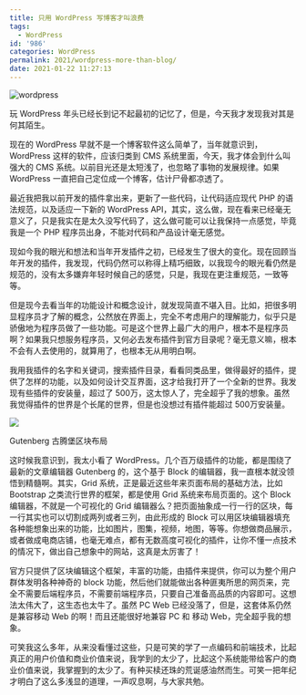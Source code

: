 ```yaml
---
title: 只用 WordPress 写博客才叫浪费
tags:
  - WordPress
id: '986'
categories: WordPress
permalink: 2021/wordpress-more-than-blog/
date: 2021-01-22 11:27:13
---
```


![wordpress](../images/2021/01/how-to-get-started-with-wordpress.jpg)

玩 WordPress 年头已经长到记不起最初的记忆了，但是，今天我才发现我对其是何其陌生。

现在的 WordPress 早就不是一个博客软件这么简单了，当年就意识到，WordPress 这样的软件，应该归类到 CMS 系统里面，今天，我才体会到什么叫强大的 CMS 系统。以前目光还是太短浅了，也忽略了事物的发展规律。如果 WordPress 一直把自己定位成一个博客，估计尸骨都凉透了。

最近我把我以前开发的插件拿出来，更新了一些代码，让代码适应现代 PHP 的语法规范，以及适应一下新的 WordPress API，其实，这么做，现在看来已经毫无意义了，只是我实在是太久没写代码了，这么做可能可以让我保持一点感觉，毕竟我是一个 PHP 程序员出身，不能对代码和产品设计毫无感觉。

现如今我的眼光和想法和当年开发插件之初，已经发生了很大的变化。现在回顾当年开发的插件，我发现，代码仍然可以称得上精巧细致，以我现今的眼光看仍然是规范的，没有太多嫌弃年轻时候自己的感觉，只是，我现在更注重规范，一致等等。

但是现今去看当年的功能设计和概念设计，就发现简直不堪入目。比如，把很多明显程序员才了解的概念，公然放在界面上，完全不考虑用户的理解能力，似乎只是骄傲地为程序员做了一些功能。可是这个世界上最广大的用户，根本不是程序员啊？如果我只想服务程序员，又何必去发布插件到官方目录呢？毫无意义嘛，根本不会有人去使用的，就算用了，也根本无从用明白啊。

我用我插件的名字和关键词，搜索插件目录，看看同类品里，做得最好的插件，提供了怎样的功能，以及如何设计交互界面，这才给我打开了一个全新的世界。我发现有些插件的安装量，超过了 500万，这太惊人了，完全超乎了我的想象。虽然我觉得插件的世界是个长尾的世界，但是也没想过有插件能超过 500万安装量。

![](../images/2021/01/gutenberg-hub-template-library.png)

Gutenberg 古腾堡区块布局

这时候我意识到，我太小看了 WordPress。几个百万级插件的功能，都是围绕了最新的文章编辑器 Gutenberg 的，这个基于 Block 的编辑器，我一直根本就没领悟到精髓啊。其实，Grid 系统，正是最近这些年来页面布局的基础方法，比如 Bootstrap 之类流行世界的框架，都是使用 Grid 系统来布局页面的。这个 Block 编辑器，不就是一个可视化的 Grid 编辑器么？把页面抽象成一行一行的区块，每一行其实也可以切割成两列或者三列，由此形成的 Block 可以用区块编辑器填充各种能想象出来的功能，比如图片，图集，视频，地图，等等。你想做商品展示，或者做成电商店铺，也毫无难点，都有无数高度可视化的插件，让你不懂一点技术的情况下，做出自己想象中的网站，这真是太厉害了！

官方只提供了区块编辑这个框架，丰富的功能，由插件来提供，你可以为整个用户群体发明各种神奇的 block 功能，然后他们就能做出各种匪夷所思的网页来，完全不需要后端程序员，不需要前端程序员，只要自己准备高品质的内容即可。这想法太伟大了，这生态也太牛了。虽然 PC Web 已经没落了，但是，这套体系仍然是兼容移动 Web 的啊！而且还能很好地兼容 PC 和 移动 Web，完全超乎我的想象。

可笑我这么多年，从来没看懂过这些，只是可笑的学了一点编码和前端技术，比起真正的用户价值和商业价值来说，我学到的太少了，比起这个系统能带给客户的商业价值来说，我掌握到的太少了。有种买椟还珠的荒诞感油然而生。可笑一把年纪才明白了这么多浅显的道理，一声叹息啊，与大家共勉。